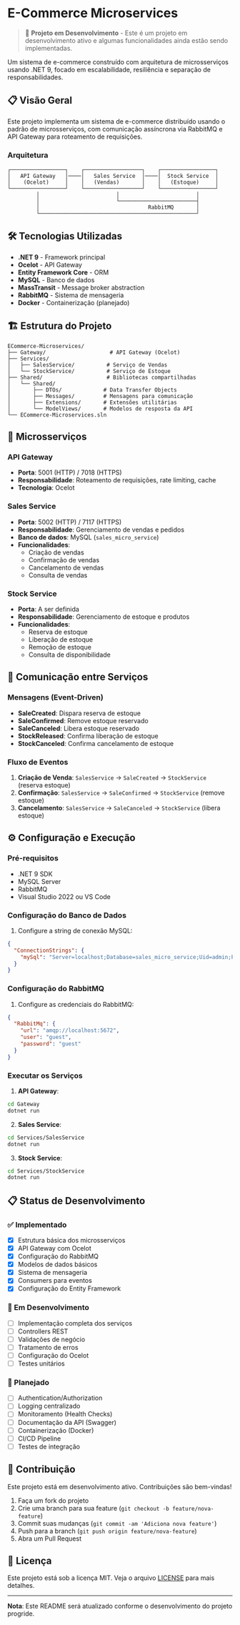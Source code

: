 # E-Commerce Microservices

> 🚧 **Projeto em Desenvolvimento** - Este é um projeto em desenvolvimento ativo e algumas funcionalidades ainda estão sendo implementadas.

Um sistema de e-commerce construído com arquitetura de microsserviços usando .NET 9, focado em escalabilidade, resiliência e separação de responsabilidades.

## 📋 Visão Geral

Este projeto implementa um sistema de e-commerce distribuído usando o padrão de microsserviços, com comunicação assíncrona via RabbitMQ e API Gateway para roteamento de requisições.

### Arquitetura

```
┌─────────────────┐    ┌──────────────────┐    ┌─────────────────┐
│   API Gateway   │────│   Sales Service  │────│  Stock Service  │
│    (Ocelot)     │    │   (Vendas)       │    │   (Estoque)     │
└─────────────────┘    └──────────────────┘    └─────────────────┘
         │                        │                        │
         │                        └────────────────────────┤
         │                                  RabbitMQ       │
         └─────────────────────────────────────────────────┘
```

## 🛠️ Tecnologias Utilizadas

- **.NET 9** - Framework principal
- **Ocelot** - API Gateway
- **Entity Framework Core** - ORM
- **MySQL** - Banco de dados
- **MassTransit** - Message broker abstraction
- **RabbitMQ** - Sistema de mensageria
- **Docker** - Containerização (planejado)

## 🏗️ Estrutura do Projeto

```
ECommerce-Microservices/
├── Gateway/                    # API Gateway (Ocelot)
├── Services/
│   ├── SalesService/          # Serviço de Vendas
│   └── StockService/          # Serviço de Estoque
├── Shared/                    # Bibliotecas compartilhadas
│   └── Shared/
│       ├── DTOs/             # Data Transfer Objects
│       ├── Messages/         # Mensagens para comunicação
│       ├── Extensions/       # Extensões utilitárias
│       └── ModelViews/       # Modelos de resposta da API
└── ECommerce-Microservices.sln
```

## 🚀 Microsserviços

### API Gateway
- **Porta**: 5001 (HTTP) / 7018 (HTTPS)
- **Responsabilidade**: Roteamento de requisições, rate limiting, cache
- **Tecnologia**: Ocelot

### Sales Service
- **Porta**: 5002 (HTTP) / 7117 (HTTPS)
- **Responsabilidade**: Gerenciamento de vendas e pedidos
- **Banco de dados**: MySQL (`sales_micro_service`)
- **Funcionalidades**:
  - Criação de vendas
  - Confirmação de vendas
  - Cancelamento de vendas
  - Consulta de vendas

### Stock Service
- **Porta**: A ser definida
- **Responsabilidade**: Gerenciamento de estoque e produtos
- **Funcionalidades**:
  - Reserva de estoque
  - Liberação de estoque
  - Remoção de estoque
  - Consulta de disponibilidade

## 📨 Comunicação entre Serviços

### Mensagens (Event-Driven)

- **SaleCreated**: Dispara reserva de estoque
- **SaleConfirmed**: Remove estoque reservado
- **SaleCanceled**: Libera estoque reservado
- **StockReleased**: Confirma liberação de estoque
- **StockCanceled**: Confirma cancelamento de estoque

### Fluxo de Eventos

1. **Criação de Venda**: `SalesService` → `SaleCreated` → `StockService` (reserva estoque)
2. **Confirmação**: `SalesService` → `SaleConfirmed` → `StockService` (remove estoque)
3. **Cancelamento**: `SalesService` → `SaleCanceled` → `StockService` (libera estoque)

## ⚙️ Configuração e Execução

### Pré-requisitos

- .NET 9 SDK
- MySQL Server
- RabbitMQ
- Visual Studio 2022 ou VS Code

### Configuração do Banco de Dados

1. Configure a string de conexão MySQL:
```json
{
  "ConnectionStrings": {
    "mySql": "Server=localhost;Database=sales_micro_service;Uid=admin;Pwd=1234;"
  }
}
```

### Configuração do RabbitMQ

1. Configure as credenciais do RabbitMQ:
```json
{
  "RabbitMq": {
    "url": "amqp://localhost:5672",
    "user": "guest",
    "password": "guest"
  }
}
```

### Executar os Serviços

1. **API Gateway**:
```bash
cd Gateway
dotnet run
```

2. **Sales Service**:
```bash
cd Services/SalesService
dotnet run
```

3. **Stock Service**:
```bash
cd Services/StockService
dotnet run
```

## 📋 Status de Desenvolvimento

### ✅ Implementado
- [x] Estrutura básica dos microsserviços
- [x] API Gateway com Ocelot
- [x] Configuração do RabbitMQ
- [x] Modelos de dados básicos
- [x] Sistema de mensageria
- [x] Consumers para eventos
- [x] Configuração do Entity Framework

### 🔄 Em Desenvolvimento
- [ ] Implementação completa dos serviços
- [ ] Controllers REST
- [ ] Validações de negócio
- [ ] Tratamento de erros
- [ ] Configuração do Ocelot
- [ ] Testes unitários

### 📅 Planejado
- [ ] Authentication/Authorization
- [ ] Logging centralizado
- [ ] Monitoramento (Health Checks)
- [ ] Documentação da API (Swagger)
- [ ] Containerização (Docker)
- [ ] CI/CD Pipeline
- [ ] Testes de integração

## 🤝 Contribuição

Este projeto está em desenvolvimento ativo. Contribuições são bem-vindas!

1. Faça um fork do projeto
2. Crie uma branch para sua feature (`git checkout -b feature/nova-feature`)
3. Commit suas mudanças (`git commit -am 'Adiciona nova feature'`)
4. Push para a branch (`git push origin feature/nova-feature`)
5. Abra um Pull Request

## 📄 Licença

Este projeto está sob a licença MIT. Veja o arquivo [LICENSE](LICENSE) para mais detalhes.

---

**Nota**: Este README será atualizado conforme o desenvolvimento do projeto progride.
